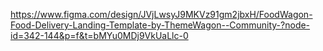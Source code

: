 https://www.figma.com/design/JVjLwsyJ9MKVz91gm2jbxH/FoodWagon-Food-Delivery-Landing-Template-by-ThemeWagon--Community-?node-id=342-144&p=f&t=bMYu0MDj9VkUaLlc-0
